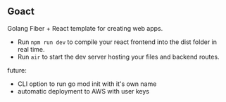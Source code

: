 ## Goact

Golang Fiber + React template for creating web apps.

- Run `npm run dev` to compile your react frontend into the dist folder in real time.
- Run `air` to start the dev server hosting your files and backend routes.

future:
- CLI option to run go mod init with it's own name
- automatic deployment to AWS with user keys